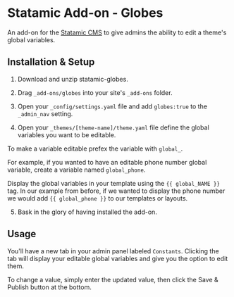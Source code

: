 Statamic Add-on - Globes
========================

An add-on for the [Statamic CMS](http://statamic.com/) to give admins the ability to edit a theme's global variables.  

Installation & Setup
------------

1. Download and unzip statamic-globes.

2. Drag `_add-ons/globes` into your site's `_add-ons` folder.

3. Open your `_config/settings.yaml` file and add `globes:true` to the `_admin_nav` setting.

4. Open your `_themes/[theme-name]/theme.yaml` file define the global variables you want to be editable. 

 To make a variable editable prefex the variable with `global_`.

 For example, if you wanted to have an editable phone number global variable, create a variable named `global_phone`.

 Display the global variables in your template using the `{{ global_NAME }}` tag. In our example from before, if we wanted to display the phone number we would add `{{ global_phone }}` to our templates or layouts.

5. Bask in the glory of having installed the add-on.

Usage
-----

You'll have a new tab in your admin panel labeled `Constants`. Clicking the tab will display your editable global variables and give you the option to edit them. 

To change a value, simply enter the updated value, then click the Save & Publish button at the bottom. 